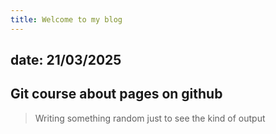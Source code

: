 ```yaml
---
title: Welcome to my blog
---
```

date: 21/03/2025
---

## Git course about pages on github

> Writing something random just to see the kind of output
